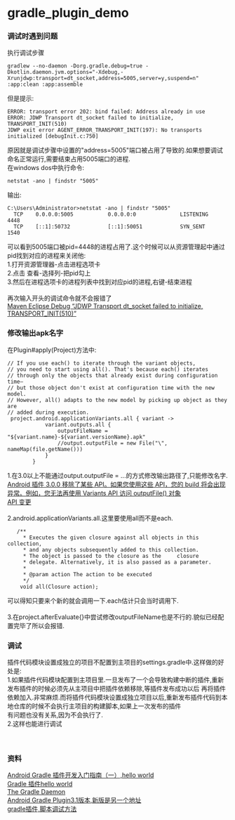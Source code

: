# gradle_plugin_demo

### 调试时遇到问题  
执行调试步骤
```
gradlew --no-daemon -Dorg.gradle.debug=true -Dkotlin.daemon.jvm.options="-Xdebug,-Xrunjdwp:transport=dt_socket,address=5005,server=y,suspend=n" :app:clean :app:assemble
```
但是提示:
```
ERROR: transport error 202: bind failed: Address already in use
ERROR: JDWP Transport dt_socket failed to initialize, TRANSPORT_INIT(510)
JDWP exit error AGENT_ERROR_TRANSPORT_INIT(197): No transports initialized [debugInit.c:750]

```
原因就是调试步骤中设置的"address=5005"端口被占用了导致的.如果想要调试命名正常运行,需要结束占用5005端口的进程.  
在windows dos中执行命令:  
```
netstat -ano | findstr "5005"
```
输出:  
```
C:\Users\Administrator>netstat -ano | findstr "5005"
  TCP    0.0.0.0:5005           0.0.0.0:0              LISTENING       4448
  TCP    [::1]:50732            [::1]:50051            SYN_SENT        1540
```
可以看到5005端口被pid=4448的进程占用了.这个时候可以从资源管理起中通过pid找到对应的进程来关闭他:  
1.打开资源管理器-点击进程选项卡  
2.点击 查看-选择列-把pid勾上  
3.然后在进程选项卡的进程列表中找到对应pid的进程,右键-结束进程  
<br>
再次输入开头的调试命令就不会报错了  
[Maven Eclipse Debug “JDWP Transport dt_socket failed to initialize, TRANSPORT_INIT(510)”](https://stackoverflow.com/questions/8428333/maven-eclipse-debug-jdwp-transport-dt-socket-failed-to-initialize-transport-in)

### 修改输出apk名字  
在Plugin#apply(Project)方法中:  
```
// If you use each() to iterate through the variant objects,
// you need to start using all(). That's because each() iterates
// through only the objects that already exist during configuration time—
// but those object don't exist at configuration time with the new model.
// However, all() adapts to the new model by picking up object as they are
// added during execution.
 project.android.applicationVariants.all { variant ->
            variant.outputs.all {
                outputFileName = "${variant.name}-${variant.versionName}.apk"
                //output.outputFile = new File("\", nameMap(file.getName()))
            }
        }
```
1.在3.0以上不能通过output.outputFile = ...的方式修改输出路径了,只能修改名字.  
[Android 插件 3.0.0 移除了某些 API。如果您使用这些 API，您的 build 将会出现异常。例如，您无法再使用 Variants API 访问 outputFile() 对象](https://developer.android.com/studio/releases/gradle-plugin?hl=zh-cn#behavior_changes)  
[API 变更](https://developer.android.com/studio/known-issues?hl=zh-cn#variant_api) 
<br>
<br>
2.android.applicationVariants.all.这里要使用all而不是each.  
```
   /**
     * Executes the given closure against all objects in this collection,
     * and any objects subsequently added to this collection.
     * The object is passed to the closure as the     closure
     * delegate. Alternatively, it is also passed as a parameter.
     *
     * @param action The action to be executed
     */
    void all(Closure action);
```
可以得知只要来个新的就会调用一下.each估计只会当时调用下.  
<br>
3.在project.afterEvaluate{}中尝试修改outputFileName也是不行的.貌似已经配置完毕了所以会报错.

### 调试
插件代码模块设置成独立的项目不配置到主项目的settings.gradle中.这样做的好处是:  
1.如果插件代码模块配置到主项目里.一旦发布了一个会导致构建中断的插件,重新发布插件的时候必须先从主项目中把插件依赖移除,等插件发布成功以后
再将插件依赖加入.非常麻烦.而将插件代码模块设置成独立项目以后,重新发布插件代码到本地仓库的时候不会执行主项目的构建脚本,如果上一次发布的插件  
有问题也没有关系,因为不会执行了.  <br>
2.这样也能进行调试  
<br>
<br>
### 资料
[Android Gradle 插件开发入门指南（一）,hello world](https://juejin.cn/post/6887581345384497165#heading-11)  
[Gradle 插件hello world](https://github.com/lenebf/GradlePluginTutorial/tree/main/hello-plugin)  
[The Gradle Daemon](https://docs.gradle.org/6.1.1/userguide/gradle_daemon.html#daemon_faq)  
[Android Gradle Plugin3.1版本,新版是另一个地址](https://google.github.io/android-gradle-dsl/3.1/com.android.build.gradle.AppExtension.html)  
[gradle插件,脚本调试方法](https://blog.csdn.net/xx326664162/article/details/91456018)
